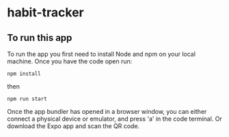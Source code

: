 # habit-tracker

## To run this app

To run the app you first need to install Node and npm on your local machine.
Once you have the code open run:

```
npm install
```

then 
```
npm run start
```

Once the app bundler has opened in a browser window, you can either connect a physical device or emulator, and press 'a' in the code terminal.
Or download the Expo app and scan the QR code.
